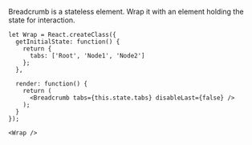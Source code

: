Breadcrumb is a stateless element. Wrap it with an element holding the state for interaction.

    let Wrap = React.createClass({
      getInitialState: function() {
        return {
          tabs: ['Root', 'Node1', 'Node2']
        };
      },

      render: function() {
        return (
          <Breadcrumb tabs={this.state.tabs} disableLast={false} />
        );
      }
    });

    <Wrap />
